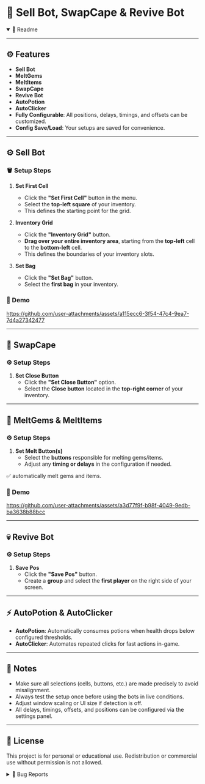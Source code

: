 # 🧠 Sell Bot, SwapCape & Revive Bot
<details open>
<summary>📖 Readme</summary>

---

## ⚙️ Features

- **Sell Bot**
- **MeltGems**
- **MeltItems**
- **SwapCape**
- **Revive Bot**
- **AutoPotion**
- **AutoClicker**
- **Fully Configurable**: All positions, delays, timings, and offsets can be customized.
- **Config Save/Load**: Your setups are saved for convenience.

---

## ⚙️ Sell Bot

### 🪣 Setup Steps

1. **Set First Cell**
   - Click the **"Set First Cell"** button in the menu.
   - Select the **top-left square** of your inventory.
   - This defines the starting point for the grid.

2. **Inventory Grid**
   - Click the **"Inventory Grid"** button.
   - **Drag over your entire inventory area**, starting from the **top-left** cell to the **bottom-left** cell.
   - This defines the boundaries of your inventory slots.

3. **Set Bag**
   - Click the **"Set Bag"** button.
   - Select the **first bag** in your inventory.

### 🎥 Demo
https://github.com/user-attachments/assets/a115ecc6-3f54-47c4-9ea7-7d4a27342477

---

## 🧥 SwapCape

### ⚙️ Setup Steps

1. **Set Close Button**
   - Click the **"Set Close Button"** option.
   - Select the **Close button** located in the **top-right corner** of your inventory.

---

## 💎 MeltGems & MeltItems

### ⚙️ Setup Steps

1. **Set Melt Button(s)**
   - Select the **buttons** responsible for melting gems/items.
   - Adjust any **timing or delays** in the configuration if needed.

✅ automatically melt gems and items.

### 🎥 Demo
https://github.com/user-attachments/assets/a3d77f9f-b98f-4049-9edb-ba3638b88bcc

---

## 💀 Revive Bot

### ⚙️ Setup Steps

1. **Save Pos**
   - Click the **"Save Pos"** button.
   - Create a **group** and select the **first player** on the right side of your screen.

---

## ⚡ AutoPotion & AutoClicker

- **AutoPotion**: Automatically consumes potions when health drops below configured thresholds.  
- **AutoClicker**: Automates repeated clicks for fast actions in-game.  

---

## 🧩 Notes

- Make sure all selections (cells, buttons, etc.) are made precisely to avoid misalignment.  
- Always test the setup once before using the bots in live conditions.  
- Adjust window scaling or UI size if detection is off.  
- All delays, timings, offsets, and positions can be configured via the settings panel.  

---

## 📄 License

This project is for personal or educational use. Redistribution or commercial use without permission is not allowed.

</details>

<details>
<summary>🐞 Bug Reports</summary>

---

# 🐞 Bug Reports

If you encounter a problem or bug while using any of the bots, please follow these instructions when creating a GitHub Issue:

1. **Open a new issue** in this repository.  
2. **Include the `applog.txt` file** generated by the application.  
   - This file contains detailed logs that help us understand what went wrong.  
3. **Describe the bug clearly**, including steps to reproduce it.  
4. **Provide screenshots** if possible.

> **Important:** Issues without the `applog.txt` may be harder to troubleshoot and could be closed.

</details>

